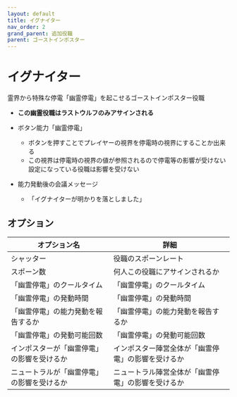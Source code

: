 ```yaml
---
layout: default
title: イグナイター
nav_order: 2
grand_parent: 追加役職
parent: ゴーストインポスター
---
```


# イグナイター

霊界から特殊な停電「幽霊停電」を起こせるゴーストインポスター役職<br>
- **この幽霊役職はラストウルフのみアサインされる**
- ボタン能力「幽霊停電」
  - ボタンを押すことでプレイヤーの視界を停電時の視界にすることか出来る
  - この視界は停電時の視界の値が参照されるので停電等の影響が受けない設定になっている役職は影響を受けない

- 能力発動後の会議メッセージ
  - 「イグナイターが明かりを落としました」

## オプション

|  オプション名 |  詳細  |
| ---- | ---- |
|  シャッター  | 役職のスポーンレート |
|  スポーン数  | 何人この役職にアサインされるか |
| 「幽霊停電」のクールタイム |「幽霊停電」のクールタイム |
| 「幽霊停電」の発動時間 | 「幽霊停電」の発動時間 |
| 「幽霊停電」の能力発動を報告するか |「幽霊停電」の能力発動を報告するか |
| 「幽霊停電」の発動可能回数 | 「幽霊停電」の発動可能回数 |
| インポスターが「幽霊停電」の影響を受けるか | インポスター陣営全体が「幽霊停電」の影響を受けるか |
| ニュートラルが「幽霊停電」の影響を受けるか | ニュートラル陣営全体が「幽霊停電」の影響を受けるか |

